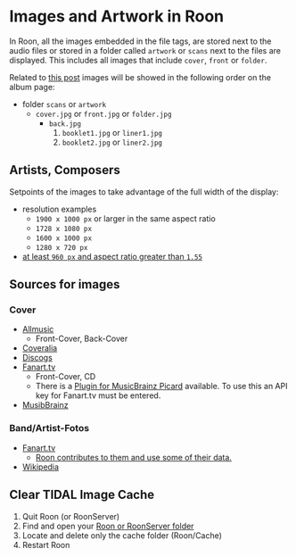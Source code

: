 # Images and Artwork in Roon

In Roon, all the images embedded in the file tags, are stored next to the audio files or stored in a folder called `artwork` or `scans` next to the files are displayed. This includes all images that include `cover`, `front` or `folder`.

Related to [this post](https://community.roonlabs.com/t/has-liner-notes/55822/7) images will be showed in the following order on the album page:

* folder `scans` or `artwork`
  * `cover.jpg` or `front.jpg` or `folder.jpg`
    * `back.jpg`
      1. `booklet1.jpg` or `liner1.jpg`
      2. `booklet2.jpg` or `liner2.jpg`

## Artists, Composers

Setpoints of the images to take advantage of the full width of the display:


* resolution examples
  * `1900 x 1000 px` or larger in the same aspect ratio
  * `1728 x 1080 px`
  * `1600 x 1000 px`
  * `1280 x 720 px`
* [at least `960 px` and aspect ratio greater than `1.55`](https://community.roonlabs.com/t/artist-images-size-and-scale-and-cropping-is-unpredictable/10018/7)

## Sources for images

### Cover
  * [Allmusic](https://www.allmusic.com/)
    * Front-Cover, Back-Cover
  * [Coveralia](https://www.coveralia.com/)
  * [Discogs](https://www.discogs.com/)
  * [Fanart.tv](https://fanart.tv/)
    * Front-Cover, CD
    * There is a [Plugin for MusicBrainz Picard]() available. To use this an API key for Fanart.tv must be entered.
  * [MusibBrainz](https://musicbrainz.org/)
### Band/Artist-Fotos
  * [Fanart.tv](https://fanart.tv/)
    * [Roon contributes to them and use some of their data.](https://community.roonlabs.com/t/a-database-of-artists-pictures/83593/13)
  * [Wikipedia](https://wikipedia.org/)
  
## Clear TIDAL Image Cache

1. Quit Roon (or RoonServer)
2. Find and open your [Roon or RoonServer folder](https://kb.roonlabs.com/Database_Location)
3. Locate and delete only the cache folder (Roon/Cache)
4. Restart Roon
